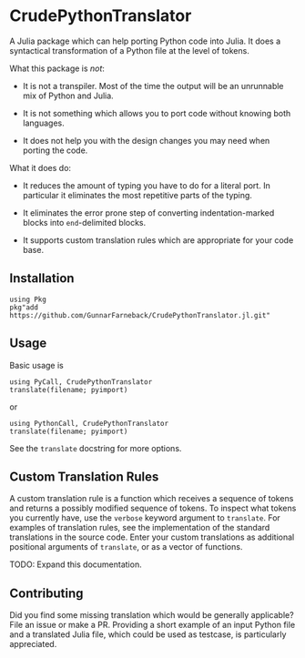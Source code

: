 # CrudePythonTranslator

A Julia package which can help porting Python code into Julia. It does
a syntactical transformation of a Python file at the level of tokens.

What this package is *not*:

* It is not a transpiler. Most of the time the output will be an
  unrunnable mix of Python and Julia.

* It is not something which allows you to port code without knowing
  both languages.

* It does not help you with the design changes you may need when
  porting the code.

What it does do:

* It reduces the amount of typing you have to do for a literal port.
  In particular it eliminates the most repetitive parts of the typing.

* It eliminates the error prone step of converting indentation-marked
  blocks into `end`-delimited blocks.

* It supports custom translation rules which are appropriate for your
  code base.

## Installation

```
using Pkg
pkg"add https://github.com/GunnarFarneback/CrudePythonTranslator.jl.git"
```

## Usage

Basic usage is

```
using PyCall, CrudePythonTranslator
translate(filename; pyimport)
```

or

```
using PythonCall, CrudePythonTranslator
translate(filename; pyimport)
```

See the `translate` docstring for more options.

## Custom Translation Rules

A custom translation rule is a function which receives a sequence of
tokens and returns a possibly modified sequence of tokens. To inspect
what tokens you currently have, use the `verbose` keyword argument to
`translate`. For examples of translation rules, see the implementation
of the standard translations in the source code. Enter your custom
translations as additional positional arguments of `translate`, or as
a vector of functions.

TODO: Expand this documentation.

## Contributing

Did you find some missing translation which would be generally
applicable? File an issue or make a PR. Providing a short example of
an input Python file and a translated Julia file, which could be used
as testcase, is particularly appreciated.

